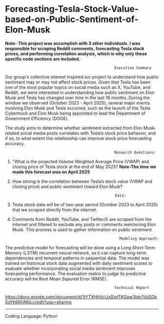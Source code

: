 # Forecasting-Tesla-Stock-Value-based-on-Public-Sentiment-of-Elon-Musk
**Note- This project was accomplish with 3 other individuals. I was responsible for scraping Reddit comments, forecasting Tesla stock prices, and performing correlation analysis, which is why only these specific code sections are included.**

                                                      Executive Summary

Our group's collective interest inspired our project to understand how public sentiment may or may not affect stock prices. Given that Tesla has been one of the most popular topics on social media such as X, YouTube, and Reddit, we were interested in understanding how public sentiment on Elon Musk and Tesla has changed over time in the last 18 months. During the window we observed (October 2023 - April 2025), several major events involving Elon Musk and Tesla occurred, such as the launch of the Tesla Cybertruck and Elon Musk being appointed to lead the Department of Government Efficiency (DOGE). 

The study aims to determine whether sentiment extracted from Elon Musk-related social media posts correlates with Tesla’s stock price behavior, and if so, to what extent this relationship can improve stock price forecasting accuracy.

                                                      Research Questions:
1. "What is the projected Volume Weighted Average Price (VWAP) and closing price of Tesla stock at the end of May 2025? **Note-The time we made this forecast was on April 2025**
2. How strong is the correlation between Tesla’s stock value (VWAP and closing price) and public sentiment toward Elon Musk?
                                                      
                                                      Data:

1. Tesla stock data will be of two-year period (October 2023 to April 2025) that we scraped directly from the internet.
2. Comments from Reddit, YouTube, and Twitter/X are scraped from the internet and filtered to exclude any posts or comments mentioning Elon Musk. This process is used to gather information on public sentiment.


                                                        Modeling Approach:

The predictive model for forecasting will be done using a Long Short-Term Memory (LSTM) recurrent neural network, as it can capture long-term dependencies and temporal patterns in sequential data. The model was trained on historical stock data augmented with daily sentiment scores to evaluate whether incorporating social media sentiment improves forecasting performance. The evaluation metric to judge its predicitve accuracy will be Root Mean Sqaured Error (RMSE).

                                                      Technical Report
https://docs.google.com/document/d/1tYTXHhVcIJsSIotTKGow3tdc1VsSGb5oYk6KhjMijLc/edit?usp=sharing 

-----------------------------------------------------------------------------------------------------------------------------------------------------------------------------

Coding Language: Python
